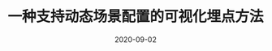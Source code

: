---
title:  一种支持动态场景配置的可视化埋点方法

event: 发明专利
event_url: ""

location: China

summary: ""
abstract: ""

# Talk start and end times.
#   End time can optionally be hidden by prefixing the line with `#`.
date: "2020-09-02"
date_end: "2021-03-16"
all_day: true

# Schedule page publish date (NOT talk date).
publishDate: "2017-01-01T00:00:00Z"

authors: [金小俊, 刘亚刚]
tags: []

# Is this a featured talk? (true/false)
featured: false

links:
- name: 发明
- name: 公布
url_code: ""
url_pdf: ""
url_slides: ""
url_video: ""

# Markdown Slides (optional).
#   Associate this talk with Markdown slides.
#   Simply enter your slide deck's filename without extension.
#   E.g. `slides = "example-slides"` references `content/slides/example-slides.md`.
#   Otherwise, set `slides = ""`.

# Projects (optional).
#   Associate this post with one or more of your projects.
#   Simply enter your project's folder or file name without extension.
#   E.g. `projects = ["internal-project"]` references `content/project/deep-learning/index.md`.
#   Otherwise, set `projects = []`.
---